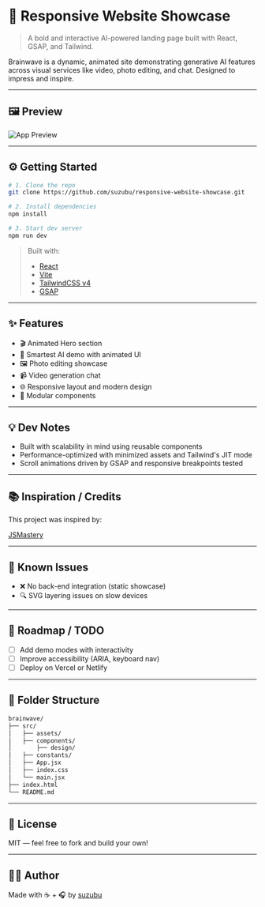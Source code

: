 # 🧠 Responsive Website Showcase

> A bold and interactive AI-powered landing page built with React, GSAP, and Tailwind.

Brainwave is a dynamic, animated site demonstrating generative AI features across visual services like video, photo editing, and chat. Designed to impress and inspire.

---

## 🖼 Preview

![App Preview](media/brainwave-demo.gif)


---

## ⚙️ Getting Started

```bash
# 1. Clone the repo
git clone https://github.com/suzubu/responsive-website-showcase.git

# 2. Install dependencies
npm install

# 3. Start dev server
npm run dev
```

> Built with:  
> - [React](https://reactjs.org/)  
> - [Vite](https://vitejs.dev/)  
> - [TailwindCSS v4](https://tailwindcss.com/)  
> - [GSAP](https://greensock.com/gsap/)

---

## ✨ Features

- 🎬 Animated Hero section
- 🎨 Smartest AI demo with animated UI
- 🖼️ Photo editing showcase
- 📹 Video generation chat
- 🌐 Responsive layout and modern design
- 🧩 Modular components

---

## 💡 Dev Notes

- Built with scalability in mind using reusable components
- Performance-optimized with minimized assets and Tailwind's JIT mode
- Scroll animations driven by GSAP and responsive breakpoints tested

---

## 📚 Inspiration / Credits

This project was inspired by:

[JSMastery](https://www.youtube.com/watch?v=B91wc5dCEBA)

---

## 🧪 Known Issues

- ❌ No back-end integration (static showcase)
- 🔍 SVG layering issues on slow devices

---

## 🔭 Roadmap / TODO

- [ ] Add demo modes with interactivity
- [ ] Improve accessibility (ARIA, keyboard nav)
- [ ] Deploy on Vercel or Netlify

---

## 📂 Folder Structure

```bash
brainwave/
├── src/
│   ├── assets/
│   ├── components/
│       ├── design/
│   ├── constants/
│   ├── App.jsx
│   ├── index.css
│   └── main.jsx
├── index.html
└── README.md
```

---

## 📜 License

MIT — feel free to fork and build your own!

---

## 🙋‍♀️ Author

Made with ☕ + 🎧 by [suzubu](https://github.com/suzubu)
